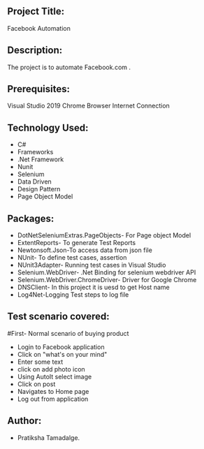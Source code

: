 ## Project Title:

Facebook Automation

## Description:

The project is to automate Facebook.com .

## Prerequisites:

Visual Studio 2019
Chrome Browser
Internet Connection

## Technology Used:

* C#
* Frameworks
* .Net Framework
* Nunit
* Selenium
* Data Driven
* Design Pattern
* Page Object Model

## Packages:

* DotNetSeleniumExtras.PageObjects- For Page object Model
* ExtentReports- To generate Test Reports
* Newtonsoft.Json-To access data from json file
* NUnit- To define test cases, assertion
* NUnit3Adapter- Running test cases in Visual Studio
* Selenium.WebDriver- .Net Binding for selenium webdriver API
* Selenium.WebDriver.ChromeDriver- Driver for Google Chrome
* DNSClient- In this project it is uesd to get Host name
* Log4Net-Logging Test steps to log file

## Test scenario covered:

#First- Normal scenario of buying product

* Login to Facebook application
* Click on "what's on your mind"
* Enter some text
* click on add photo icon
* Using AutoIt select image
* Click on post
* Navigates to Home page
* Log out from application

## Author:

* Pratiksha Tamadalge.
